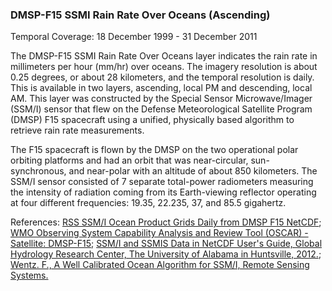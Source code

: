 ### DMSP-F15 SSMI Rain Rate Over Oceans (Ascending)
Temporal Coverage: 18 December 1999 - 31 December 2011

The DMSP-F15 SSMI Rain Rate Over Oceans layer indicates the rain rate in millimeters per hour (mm/hr) over oceans. The imagery resolution is about 0.25  degrees, or about 28 kilometers, and the temporal resolution is daily. This is available in two layers, ascending, local PM and descending, local AM. This layer was constructed by the Special Sensor Microwave/Imager (SSM/I) sensor that flew on the Defense Meteorological Satellite Program (DMSP) F15 spacecraft using a unified, physically based algorithm to retrieve rain rate measurements.

The F15 spacecraft is flown by the DMSP on the two operational polar orbiting platforms and had an orbit that was near-circular, sun-synchronous, and near-polar with an altitude of about 850 kilometers. The SSM/I sensor consisted of 7 separate total-power radiometers measuring the intensity of radiation coming from its Earth-viewing reflector operating at four different frequencies: 19.35, 22.235, 37, and 85.5 gigahertz.

References:
[RSS SSM/I Ocean Product Grids Daily from DMSP F15 NetCDF](http://dx.doi.org/10.5067/MEASURES/DMSP-F15/SSMI/DATA301);
[WMO Observing System Capability Analysis and Review Tool (OSCAR) - Satellite: DMSP-F15](https://www.wmo-sat.info/oscar/satellites/view/62);
[SSM/I and SSMIS Data in NetCDF User's Guide, Global Hydrology Research Center, The University of Alabama in Huntsville, 2012.](https://ghrc.nsstc.nasa.gov/pub/doc/ssmi_netcdf/SSMI_Data_in_NetCDF.docx);
[Wentz. F., A Well Calibrated Ocean Algorithm for SSM/I, Remote Sensing Systems.](https://ghrc.nsstc.nasa.gov/pub/doc/ssmi_netcdf/ssmi.pdf)
